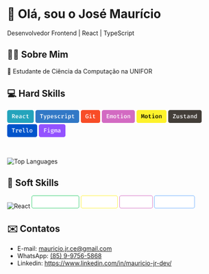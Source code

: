 # 👋 Olá, sou o José Maurício

Desenvolvedor Frontend | React | TypeScript

## 🧑‍💻 Sobre Mim

🧠 Estudante de Ciência da Computação na UNIFOR

## 💻 Hard Skills

<img src="./badges/react.png" alt="React" height="30"> <img src="./badges/typescript.png" alt="TypeScript" height="30"> <img src="./badges/git.png" alt="Git" height="30"> <img src="./badges/emotion.png" alt="Emotion" height="30"> <img src="./badges/motion.png" alt="Framer Motion" height="30"> <img src="./badges/zustand.png" alt="Zustand" height="30"> <img src="./badges/trello.png" alt="Trello" height="30"> <img src="./badges/figma.png" alt="Figma" height="30">

</br>

![Top Languages](https://github-readme-stats.vercel.app/api/top-langs/?username=MauricioCE&layout=compact&theme=tokyonight)

## 🤝 Soft Skills

<img src="./badges/esforçado.png" alt="React" height="30"> <img src="./badges/responsavel.png" alt="React" height="30"> <img src="./badges/proativo.png" alt="React" height="30"> <img src="./badges/pontual.png" alt="React" height="30"> <img src="./badges/confiavel.png" alt="React" height="30">

## ✉️ Contatos

- E-mail: mauricio.jr.ce@gmail.com
- WhatsApp: [(85) 9-9756-5868](https://wa.me/5585997565868)
- Linkedin: https://www.linkedin.com/in/mauricio-jr-dev/
